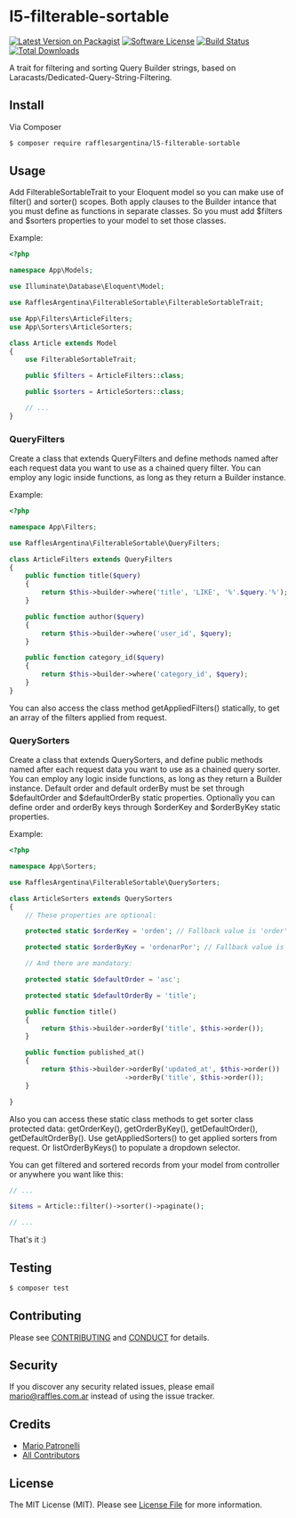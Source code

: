 # l5-filterable-sortable

[![Latest Version on Packagist][ico-version]][link-packagist]
[![Software License][ico-license]](LICENSE.md)
[![Build Status][ico-travis]][link-travis]
[![Total Downloads][ico-downloads]][link-downloads]

A trait for filtering and sorting Query Builder strings, based on Laracasts/Dedicated-Query-String-Filtering.

## Install

Via Composer

``` bash
$ composer require rafflesargentina/l5-filterable-sortable
```

## Usage

Add FilterableSortableTrait to your Eloquent model so you can make use of filter() and sorter() scopes. Both apply clauses to the Builder intance that you must define as functions in separate classes. So you must add $filters and $sorters properties to your model to set those classes.

Example:

``` php
<?php

namespace App\Models;

use Illuminate\Database\Eloquent\Model;

use RafflesArgentina\FilterableSortable\FilterableSortableTrait;

use App\Filters\ArticleFilters;
use App\Sorters\ArticleSorters;

class Article extends Model
{
    use FilterableSortableTrait;

    public $filters = ArticleFilters::class;

    public $sorters = ArticleSorters::class;

    // ...
}
```

### QueryFilters

Create a class that extends QueryFilters and define methods named after each request data you want to use as a chained query filter. You can employ any logic inside functions, as long as they return a Builder instance.

Example:


``` php
<?php

namespace App\Filters;

use RafflesArgentina\FilterableSortable\QueryFilters;

class ArticleFilters extends QueryFilters
{
    public function title($query)
    {
        return $this->builder->where('title', 'LIKE', '%'.$query.'%');
    }

    public function author($query)
    {
        return $this->builder->where('user_id', $query);
    }

    public function category_id($query)
    {
        return $this->builder->where('category_id', $query);
    }
}
```

You can also access the class method getAppliedFilters() statically, to get an array of the filters applied from request.

### QuerySorters

Create a class that extends QuerySorters, and define public methods named after each request data you want to use as a chained query sorter. You can employ any logic inside functions, as long as they return a Builder instance. Default order and default orderBy must be set through $defaultOrder and $defaultOrderBy static properties. Optionally you can define order and orderBy keys through $orderKey and $orderByKey static properties.

Example:

``` php
<?php

namespace App\Sorters;

use RafflesArgentina\FilterableSortable\QuerySorters;

class ArticleSorters extends QuerySorters
{
    // These properties are optional:

    protected static $orderKey = 'orden'; // Fallback value is 'order'

    protected static $orderByKey = 'ordenarPor'; // Fallback value is 'orderBy'

    // And there are mandatory:

    protected static $defaultOrder = 'asc';

    protected static $defaultOrderBy = 'title';

    public function title()
    {
        return $this->builder->orderBy('title', $this->order());
    }

    public function published_at()
    {
        return $this->builder->orderBy('updated_at', $this->order())
                             ->orderBy('title', $this->order());
    }

}
```

Also you can access these static class methods to get sorter class protected data: getOrderKey(), getOrderByKey(), getDefaultOrder(), getDefaultOrderBy(). Use getAppliedSorters() to get applied sorters from request. Or listOrderByKeys() to populate a dropdown selector.

You can get filtered and sortered records from your model from controller or anywhere you want like this:

``` php
// ...

$items = Article::filter()->sorter()->paginate();

// ...
```

That's it :)

## Testing

``` bash
$ composer test
```

## Contributing

Please see [CONTRIBUTING](CONTRIBUTING.md) and [CONDUCT](CONDUCT.md) for details.

## Security

If you discover any security related issues, please email mario@raffles.com.ar instead of using the issue tracker.

## Credits

- [Mario Patronelli][link-author]
- [All Contributors][link-contributors]

## License

The MIT License (MIT). Please see [License File](LICENSE.md) for more information.

[ico-version]: https://img.shields.io/packagist/v/rafflesargentina/l5-filterable-sortable.svg?style=flat-square
[ico-license]: https://img.shields.io/badge/license-MIT-brightgreen.svg?style=flat-square
[ico-travis]: https://img.shields.io/travis/rafflesargentina/l5-filterable-sortable/master.svg?style=flat-square
[ico-downloads]: https://img.shields.io/packagist/dt/rafflesargentina/l5-filterable-sortable.svg?style=flat-square

[link-packagist]: https://packagist.org/packages/rafflesargentina/l5-filterable-sortable
[link-travis]: https://travis-ci.org/rafflesargentina/l5-filterable-sortable
[link-downloads]: https://packagist.org/packages/rafflesargentina/l5-filterable-sortable
[link-author]: https://github.com/patronelli87
[link-contributors]: ../../contributors
